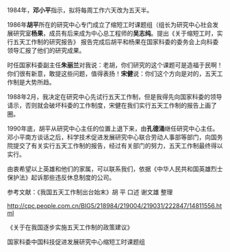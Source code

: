 1984年，**邓小平**指示，拟将每周工作六天改为五天半。

1986年**胡平**所在的研究中心专门成立了缩短工时课题组（组长为研究中心社会发展研究室**杨果**，成员有后来成为中心总工程师的**吴志纯**。提出《关于缩短工时，实行五天工作制的研究报告》
报告完成后胡平和杨果在国家科委的委务会上向科委领导汇报了他们的研究成果。

时任国家科委副主任**朱丽兰**对我说：老胡，你们研究的这个课题可是造福于民啊！你们很有新意，敢提这些问题，值得表扬！**宋健**说：你们这个方向是对的，五天工作制是大势所趋。

1988年2月，我决定在研究中心先试行五天工作制，但是我得先向国家科委的领导请示，否则就会破坏科委的工作制度，宋健在我们实行五天工作制的报告上画了圈。

1990年底，胡平从研究中心主任的位置上退下来，由**孔德涌**继任研究中心主任。邓小平南方谈话之后，科学技术促进发展研究中心联合劳动人事部等部门，向国务院提交了有关实行五天工作制的报告，经过有关部门的努力，五天工作制最终得以实行。

由衷希望以上英雄和他们的家属，可以联系我们，依据《中华人民共和国英雄烈士保护法》起诉那些违反休息制度的公司。

参考文献：《我国五天工作制出台始末》胡 平 口述 谢文雄 整理

http://cpc.people.com.cn/BIG5/218984/219004/219031/222847/14811556.html

《关于在我国逐步实施五天工作制的政策建议》

国家科委中国科技促进发展研究中心缩短工时课题组
